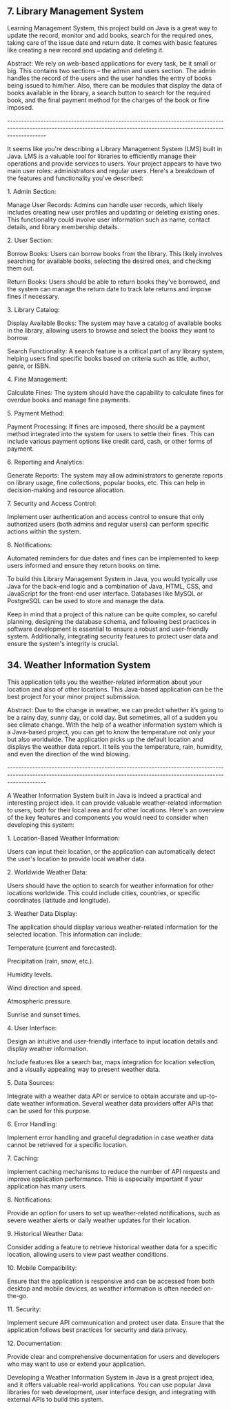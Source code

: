 ﻿<h2>7. Library Management System</h2>

Learning Management System, this project build on Java is a great way to update the record, monitor and add books, search for the required ones, taking care of the issue date and return date. It comes with basic features like creating a new record and updating and deleting it. 

Abstract: We rely on web-based applications for every task, be it small or big. This contains two sections – the admin and users section. The admin handles the record of the users and the user handles the entry of books being issued to him/her. Also, there can be modules that display the data of books available in the library, a search button to search for the required book, and the final payment method for the charges of the book or fine imposed.

\--------------------------------------------------------------------------------------------------------------------------------------------------------------------------

It seems like you're describing a Library Management System (LMS) built in Java. LMS is a valuable tool for libraries to efficiently manage their operations and provide services to users. Your project appears to have two main user roles: administrators and regular users. Here's a breakdown of the features and functionality you've described:

1\. Admin Section:

Manage User Records: Admins can handle user records, which likely includes creating new user profiles and updating or deleting existing ones. This functionality could involve user information such as name, contact details, and library membership details.

2\. User Section:

Borrow Books: Users can borrow books from the library. This likely involves searching for available books, selecting the desired ones, and checking them out.

Return Books: Users should be able to return books they've borrowed, and the system can manage the return date to track late returns and impose fines if necessary.

3\. Library Catalog:

Display Available Books: The system may have a catalog of available books in the library, allowing users to browse and select the books they want to borrow.

Search Functionality: A search feature is a critical part of any library system, helping users find specific books based on criteria such as title, author, genre, or ISBN.

4\. Fine Management:

Calculate Fines: The system should have the capability to calculate fines for overdue books and manage fine payments.

5\. Payment Method:

Payment Processing: If fines are imposed, there should be a payment method integrated into the system for users to settle their fines. This can include various payment options like credit card, cash, or other forms of payment.

6\. Reporting and Analytics:

Generate Reports: The system may allow administrators to generate reports on library usage, fine collections, popular books, etc. This can help in decision-making and resource allocation.

7\. Security and Access Control:

Implement user authentication and access control to ensure that only authorized users (both admins and regular users) can perform specific actions within the system.

8\. Notifications:

Automated reminders for due dates and fines can be implemented to keep users informed and ensure they return books on time.

To build this Library Management System in Java, you would typically use Java for the back-end logic and a combination of Java, HTML, CSS, and JavaScript for the front-end user interface. Databases like MySQL or PostgreSQL can be used to store and manage the data.

Keep in mind that a project of this nature can be quite complex, so careful planning, designing the database schema, and following best practices in software development is essential to ensure a robust and user-friendly system. Additionally, integrating security features to protect user data and ensure the system's integrity is crucial.



<h2>34. Weather Information System</h2>

This application tells you the weather-related information about your location and also of other locations. This Java-based application can be the best project for your minor project submission.

Abstract: Due to the change in weather, we can predict whether it’s going to be a rainy day, sunny day, or cold day. But sometimes, all of a sudden you see climate change. With the help of a weather information system which is a Java-based project, you can get to know the temperature not only your but also worldwide. The application picks up the default location and displays the weather data report. It tells you the temperature, rain, humidity, and even the direction of the wind blowing. 

\--------------------------------------------------------------------------------------------------------------------------------------------------------------------------

A Weather Information System built in Java is indeed a practical and interesting project idea. It can provide valuable weather-related information to users, both for their local area and for other locations. Here's an overview of the key features and components you would need to consider when developing this system:

1\. Location-Based Weather Information:

Users can input their location, or the application can automatically detect the user's location to provide local weather data.

2\. Worldwide Weather Data:

Users should have the option to search for weather information for other locations worldwide. This could include cities, countries, or specific coordinates (latitude and longitude).

3\. Weather Data Display:

The application should display various weather-related information for the selected location. This information can include:

Temperature (current and forecasted).

Precipitation (rain, snow, etc.).

Humidity levels.

Wind direction and speed.

Atmospheric pressure.

Sunrise and sunset times.

4\. User Interface:

Design an intuitive and user-friendly interface to input location details and display weather information.

Include features like a search bar, maps integration for location selection, and a visually appealing way to present weather data.

5\. Data Sources:

Integrate with a weather data API or service to obtain accurate and up-to-date weather information. Several weather data providers offer APIs that can be used for this purpose.

6\. Error Handling:

Implement error handling and graceful degradation in case weather data cannot be retrieved for a specific location.

7\. Caching:

Implement caching mechanisms to reduce the number of API requests and improve application performance. This is especially important if your application has many users.

8\. Notifications:

Provide an option for users to set up weather-related notifications, such as severe weather alerts or daily weather updates for their location.

9\. Historical Weather Data:

Consider adding a feature to retrieve historical weather data for a specific location, allowing users to view past weather conditions.

10\. Mobile Compatibility:

Ensure that the application is responsive and can be accessed from both desktop and mobile devices, as weather information is often needed on-the-go.

11\. Security:

Implement secure API communication and protect user data. Ensure that the application follows best practices for security and data privacy.

12\. Documentation:

Provide clear and comprehensive documentation for users and developers who may want to use or extend your application.

Developing a Weather Information System in Java is a great project idea, and it offers valuable real-world applications. You can use popular Java libraries for web development, user interface design, and integrating with external APIs to build this system.
